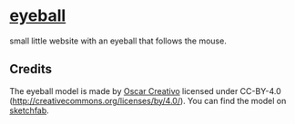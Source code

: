 # [eyeball](https://leodog896.github.io/eyeball)

small little website with an eyeball that follows the mouse.

## Credits

The eyeball model is made by [Oscar Creativo](https://sketchfab.com/oscar_creativo) licensed under CC-BY-4.0 (http://creativecommons.org/licenses/by/4.0/). You can find the model on [sketchfab](https://sketchfab.com/3d-models/eye-free-model-3d-by-oscar-creativo-5d466ea41c874fc5b376c92a313a9bb3).